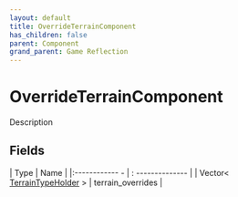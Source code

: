 ```yaml
---
layout: default
title: OverrideTerrainComponent
has_children: false
parent: Component
grand_parent: Game Reflection
---
```

# OverrideTerrainComponent
Description 

## Fields
| Type | Name |
|:------------ - | : -------------- |
| Vector< [TerrainTypeHolder](game-reflection/components/terrain_type_holder.md) > | terrain_overrides |
